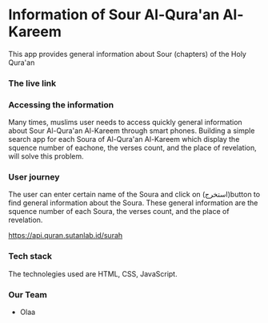 # Information of Sour Al-Qura'an Al-Kareem
This app provides general information about Sour (chapters) of the Holy Qura'an
### The live link
### Accessing the information
Many times, muslims user needs to access quickly general information  about Sour Al-Qura'an Al-Kareem through smart phones. Building a simple search app for each Soura of  Al-Qura'an Al-Kareem which display the squence number of eachone, the verses count, and the place of revelation, will solve this problem.
### User journey
The user can enter certain name of the Soura and click on (استخرج)button to find general information about the Soura.
 These general information are the squence number of each Soura, the verses count, and the place of revelation.

https://api.quran.sutanlab.id/surah
### Tech stack
The technolegies used are HTML, CSS, JavaScript.
### Our Team
- Olaa
